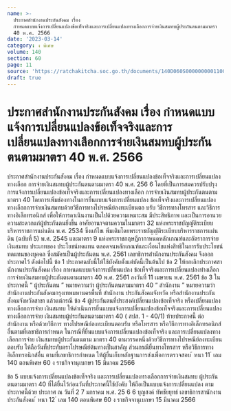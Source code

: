 ```yaml
---
name: >-
  ประกาศสำนักงานประกันสังคม เรื่อง 
  กำหนดแบบแจ้งการเปลี่ยนแปลงข้อเท็จจริงและการเปลี่ยนแปลงทางเลือกการจ่ายเงินสมทบผู้ประกันตนตามมาตรา
  40 พ.ศ. 2566
date: '2023-03-14'
category: ง พิเศษ
volume: 140
section: 60
page: 11
source: 'https://ratchakitcha.soc.go.th/documents/140D060S0000000001100.pdf'
draft: true
---
```


# ประกาศสำนักงานประกันสังคม เรื่อง  กำหนดแบบแจ้งการเปลี่ยนแปลงข้อเท็จจริงและการเปลี่ยนแปลงทางเลือกการจ่ายเงินสมทบผู้ประกันตนตามมาตรา 40 พ.ศ. 2566

ประกาศสำนักงานประกันสังคม เรื่อง กำหนดแบบแจ้งการเปลี่ยนแปลงข้อเท็จจริงและการเปลี่ยนแปลงทางเลือก การจ่ายเงินสมทบผู้ประกันตนตามมาตรา 40 พ.ศ. 256 6 โดยที่เป็นการสมควรปรับปรุงการแจ้งการเปลี่ยนแปลงข้อเท็จจริงและการเปลี่ยนแปลงทางเลือก การจ่ายเงินสมทบผู้ประกันตนตามมาตรา 40 โดยการเพิ่มช่องทางในการยื่นแบบแจ้งการเปลี่ยนแปลง ข้อเท็จจริงและการเปลี่ยนแปลงทางเลือกการจ่ายเงินสมทบด้วยวิธีการทางไปรษณีย์ลงทะเบียนตอ บรับ วิธีการทางโทรสาร และวิธีการทางอิเล็กทรอนิกส์ เพื่อให้การดาเนินงานเป็นไปด้วยความเหมาะสม มีประสิทธิภาพ และเป็นการอานวยความสะดวกแก่ผู้ประกันตนยิ่งขึ้น อาศัยอานาจตามความในมาตรา 32 แห่งพระราชบัญญัติระเบียบบริหารราชการแผ่นดิน พ.ศ. 2534 ซึ่งแก้ไขเ พิ่มเติมโดยพระราชบัญญัติระเบียบบริหารราชการแผ่นดิน (ฉบับที่ 5) พ.ศ. 2545 และมาตรา 9 แห่งพระราชกฤษฎีกากาหนดหลักเกณฑ์และอัตราการจ่ายเงินสมทบ ประเภทของ ประโยชน์ทดแทน ตลอดจนหลักเกณฑ์และเงื่อนไขแห่งสิทธิในการรับประโยชน์ทดแทนของบุคคล ซึ่งสมัครเป็นผู้ประกันตน พ.ศ. 2561 เลขาธิการสำนักงานประกันสังคม จึงออกประกาศไว้ ดังต่อไปนี้ ข้อ 1 ประกาศฉบับนี้ให้ใช้บังคับตั้งแต่บัดนี้เป็นต้นไป ข้อ 2 ให้ยกเลิกประกาศสานักงานประกันสังคม เรื่อง กาหนดแบบแจ้งการเปลี่ยนแปลง ข้อเท็จจริงและการเปลี่ยนแปลงทำงเลือกการจ่ายเงินสมทบผู้ประกันตนตามมาตรา 40 พ.ศ. 2561 ลงวันที่ 11 เมษายน พ.ศ. 2561 ข้อ 3 ในประกาศนี้ “ ผู้ประกันตน ” หมายความว่า ผู้ประกันตนตามมาตรา 40 “ สำนักงาน ” หมายความว่า สำนักงานประกันสังคมกรุงเทพมหานครพื้นที่ สำนักงาน ประกันสังคมจังหวัด หรือสำนักงานประกันสังคมจังหวัดสาขา แล้วแต่กรณี ข้อ 4 ผู้ประกันตนที่ประสงค์เปลี่ยนแปลงข้อเท็จจริง หรือเปลี่ยนแปลงทางเลือกการจ่าย เงินสมทบ ให้ดำเนินการยื่นแบบแจ้งการเปลี่ยนแปลงข้อเท็จจริงและการเปลี่ยนแปลงทางเลือกการจ่าย เงินสมทบผู้ประกันตนตามมาตรา 40 ( สปส. 1 - 40/1) ท้ายประกาศนี้ ต่อสำนักงาน หรือด้วยวิธีการ ทางไปรษณีย์ลงทะเบียนตอบรับ หรือโทรสาร หรือวิธีการทางอิเล็กทรอนิกส์อื่นตามที่เลขาธิการกำหนด ในกรณีที่ยื่นแบบแจ้งการเปลี่ยนแปลงข้อเท็จจริง และการเปลี่ยนแปลงทางเลือกการจ่าย เงินสมทบผู้ประกันตนตาม มาตรา 40 ตามวรรคหนึ่งด้วยวิธีการทางไปรษณีย์ลงทะเบียนตอบรับ ให้ถือวันที่ประทับตราไปรษณีย์ต้นทางเป็นสาคัญ ส่วนกรณียื่นทางโทรสาร หรือวิธีการทางอิเล็กทรอนิกส์อื่น ตามที่เลขาธิการกำหนด ให้ผู้ยื่นเก็บหลักฐานการส่งเพื่อการตรวจสอบ ้ หนา 11 ่ เลม 140 ตอนพิเศษ 60 ง ราชกิจจานุเบกษา 15 มีนาคม 2566

ข้อ 5 แบบแจ้งการเปลี่ยนแปลงข้อเท็จจริง และการเปลี่ยนแปลงทางเลือกการจ่ายเงินสมทบ ผู้ประกันตนตามมาตรา 40 ที่ได้ยื่นไว้ก่อนวันที่ประกาศนี้ใช้บังคับ ให้ถือเป็นแบบแจ้งการเปลี่ยนแปลง ตามประกาศนี้ด้วย ประกาศ ณ วันที่ 2 7 มกราคม พ.ศ. 25 6 6 บุญสงค์ ทัพชัยยุทธ์ เลขาธิการสานักงานประกันสังคม ้ หนา 12 ่ เลม 140 ตอนพิเศษ 60 ง ราชกิจจานุเบกษา 15 มีนาคม 2566



